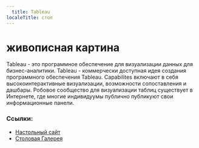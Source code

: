 ```yaml
---
  title: Tableau
localeTitle: стол
---
```

# живописная картина

Tableau - это программное обеспечение для визуализации данных для бизнес-аналитики. Tableau - коммерчески доступная идея создания программного обеспечения Tableau. Capabilites включают в себя высокоинтерактивные визуализации, возможности сопоставления и дашбары. Робовое сообщество для визуализации таблиц существует в Интернете, где многие индивидуумы публично публикуют свои информационные панели.

### Ссылки:

*   [Настольный сайт](https://www.tableau.com)
*   [Столовая Галерея](https://public.tableau.com/en-us/s/gallery)
